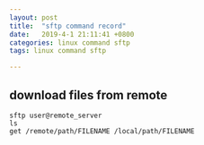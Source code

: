 ```yaml
--- 
layout: post
title:  "sftp command record"
date:   2019-4-1 21:11:41 +0800
categories: linux command sftp
tags: linux command sftp

---
```


## download files from remote

```
sftp user@remote_server
ls
get /remote/path/FILENAME /local/path/FILENAME
```

